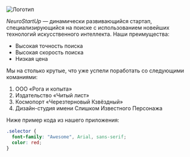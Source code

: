 ![Логотип](images/logo.png)

*NeuroStartUp* — динамически развивающийся стартап, специализирующийся на поиске с использованием новейших технологий искусственного интеллекта. Наши преимущества:

* Высокая точность поиска
* Высокая скорость поиска
* Низкая цена

Мы на столько крутые, что уже успели поработать со следующими команиями:

1. ООО «Рога и копыта»
2. Издательство «Читый лист»
3. Космопорт «Черезтерновый Кзвёздный»
4. Дизайн-студия имени Слишком Известного Персонажа

Ниже пример кода из нашего приложения:

```css
.selector {
  font-family: "Awesome", Arial, sans-serif;
  color: red;
}
```
